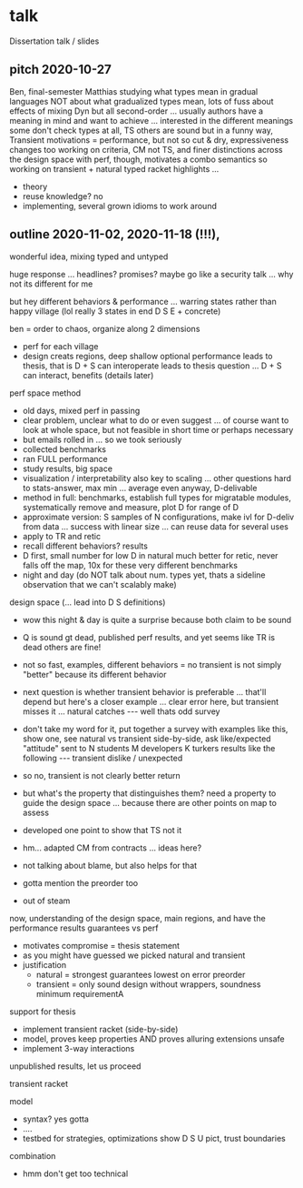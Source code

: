talk
===

Dissertation talk / slides


pitch 2020-10-27
---

Ben, final-semester Matthias
studying what types mean in gradual languages
NOT about what gradualized types mean,
 lots of fuss about effects of mixing Dyn
 but all second-order ... usually authors have a meaning in mind and want to achieve
 ... interested in the different meanings
some don't check types at all, TS
 others are sound but in a funny way, Transient
 motivations = performance, but not so cut & dry, expressiveness changes too
working on criteria, CM not TS, and finer distinctions across the design space
with perf, though, motivates a combo semantics
 so working on transient + natural typed racket
 highlights ...
 - theory
 - reuse knowledge? no
 - implementing, several grown idioms to work around


outline 2020-11-02, 2020-11-18 (!!!), 
---

wonderful idea, mixing typed and untyped

huge response ... headlines? promises?
 maybe go like a security talk ... why not its different for me

but hey different behaviors & performance
... warring states rather than happy village (lol really 3 states in end D S E + concrete)

ben = order to chaos,
 organize along 2 dimensions
 - perf for each village
 - design creats regions, deep shallow optional
 performance leads to thesis, that is D + S can interoperate
 leads to thesis question ... D + S can interact, benefits (details later)

perf space
 method
 - old days, mixed perf in passing
 - clear problem, unclear what to do or even suggest
   ... of course want to look at whole space, but not feasible in short time or perhaps necessary
 - but emails rolled in ... so we took seriously
 - collected benchmarks
 - ran FULL performance
 - study results, big space
 - visualization / interpretability also key to scaling
   ... other questions hard to stats-answer, max min ... average even
   anyway, D-delivable
 - method in full: benchmarks, establish full types for migratable modules,
   systematically remove and measure, plot D for range of D
 - approximate version: S samples of N configurations, make ivl for D-deliv from data
   ... success with linear size
   ... can reuse data for several
 uses
 - apply to TR and retic
 - recall different behaviors?
 results
 - D first, small number for low D in natural
   much better for retic, never falls off the map, 10x for these very different benchmarks
 - night and day
   (do NOT talk about num. types yet, thats a sideline observation that we can't scalably make)

design space (... lead into D S definitions)
 - wow this night & day is quite a surprise
   because both claim to be sound
 - Q is sound gt dead, published perf results,
   and yet seems like TR is dead others are fine!
 - not so fast, examples, different behaviors
   = no transient is not simply "better" because its different behavior
 - next question is whether transient behavior is preferable
   ... that'll depend but here's a closer example
   ... clear error here, but transient misses it
   ... natural catches --- well thats odd
 survey
 - don't take my word for it, put together a survey with examples like this,
   show one, see natural vs transient side-by-side,
   ask like/expected "attitude"
   sent to N students M developers K turkers
   results like the following --- transient dislike / unexpected
 - so no, transient is not clearly better
 return
 - but what's the property that distinguishes them?
   need a property to guide the design space ... because there are other points on map to assess
 - developed one point to show that TS not it
 - hm... adapted CM from contracts ... ideas here?

 - not talking about blame, but also helps for that
 - gotta mention the preorder too

 - out of steam

now, understanding of the design space, main regions,
 and have the performance results
 guarantees vs perf
 - motivates compromise = thesis statement
 - as you might have guessed we picked natural and transient
 - justification
   - natural = strongest guarantees lowest on error preorder
   - transient = only sound design without wrappers, soundness minimum requirementA

support for thesis
 - implement transient racket (side-by-side)
 - model, proves keep properties
   AND proves alluring extensions unsafe
 - implement 3-way interactions

unpublished results, let us proceed

transient racket


model
 - syntax? yes gotta 
 - ....
 - testbed for strategies, optimizations
   show D S U pict, trust boundaries

combination
 - hmm don't get too technical



